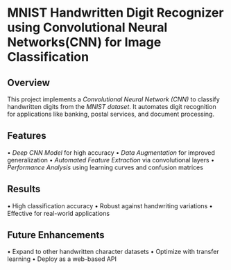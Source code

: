 # MNIST Handwritten Digit Recognizer using Convolutional Neural Networks(CNN) for Image Classification

## Overview
This project implements a *Convolutional Neural Network (CNN)* to classify handwritten digits from the *MNIST dataset*. It automates digit recognition for applications like banking, postal services, and document processing.

## Features
•⁠  ⁠*Deep CNN Model* for high accuracy
•⁠  ⁠*Data Augmentation* for improved generalization
•⁠  ⁠*Automated Feature Extraction* via convolutional layers
•⁠  ⁠*Performance Analysis* using learning curves and confusion matrices

## Results
•⁠  ⁠High classification accuracy
•⁠  ⁠Robust against handwriting variations
•⁠  ⁠Effective for real-world applications

## Future Enhancements
•⁠  ⁠Expand to other handwritten character datasets
•⁠  ⁠Optimize with transfer learning
•⁠  ⁠Deploy as a web-based API
